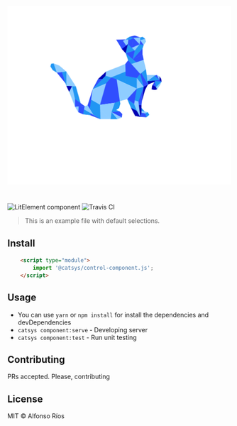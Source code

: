 ![control-component screenshot](control-component.svg)
# <control-component>

![LitElement component](https://img.shields.io/badge/litElement-component-blue.svg)
![Travis CI](https://travis-ci.org/github_username/control-component.svg?branch=master)

> This is an example file with default selections.

## Install

```html
    <script type="module">
        import '@catsys/control-component.js';
    </script>
```

## Usage

- You can use `yarn` or `npm install` for install the dependencies and devDependencies
- `catsys component:serve` - Developing server
- `catsys component:test` - Run unit testing

## Contributing

PRs accepted. Please, contributing

## License

MIT © Alfonso Ríos
